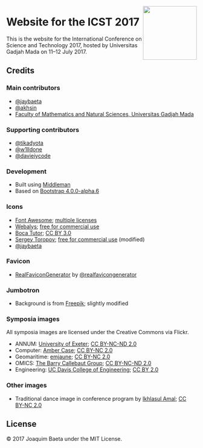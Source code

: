 <a href="https://icst-2017.ugm.ac.id/"><img src="https://icst-2017.ugm.ac.id/images/logos/logo.svg" height="142px" align="right"></a>

# Website for the ICST 2017

This is the website for the International Conference on Science and Technology 2017, hosted by Universitas Gadjah Mada on 11&ndash;12 July 2017.

## Credits

### Main contributors

+ [@jaybaeta](https://github.com/jaybaeta)
+ [@akhsin](https://github.com/akhsin)
+ [Faculty of Mathematics and Natural Sciences, Universitas Gadjah Mada](http://mipa.ugm.ac.id/fix/?lang=en)

### Supporting contributors

+ [@tikadyota](https://github.com/tikadyota)
+ [@w1lldone](https://github.com/w1lldone)
+ [@davieiycode](https://github.com/davieiycode)

### Development

+ Built using [Middleman](https://github.com/middleman/middleman)
+ Based on [Bootstrap 4.0.0-alpha.6](https://v4-alpha.getbootstrap.com/)

### Icons

+ [Font Awesome](http://fontawesome.io); [multiple licenses](http://fontawesome.io/license/)
+ [Webalys](https://www.iconfinder.com/webalys); [free for commercial use](https://www.iconfinder.com/iconsets/kameleon-free-pack-rounded)
+ [Boca Tutor](https://www.iconfinder.com/bocatutor); [CC BY 3.0](https://creativecommons.org/licenses/by/3.0/)
+ [Sergey Toropov](https://www.iconfinder.com/Sergt); [free for commercial use](https://www.iconfinder.com/iconsets/file-extension-3) (modified)
+ [@jaybaeta](https://github.com/jaybaeta)

### Favicon

+ [RealFaviconGenerator](http://realfavicongenerator.net/) by [@realfavicongenerator](https://github.com/realfavicongenerator)

### Jumbotron

+ Background is from [Freepik](http://www.freepik.com); slightly modified

### Symposia images

All symposia images are licensed under the Creative Commons via Flickr.

+ ANNUM: [University of Exeter](https://www.flickr.com/photos/26126239@N02/7420374766/); [CC BY-NC-ND 2.0](https://creativecommons.org/licenses/by-nc-nd/2.0/)
+ Computer: [Amber Case](https://www.flickr.com/photos/caseorganic/4606079980/); [CC BY-NC 2.0](https://creativecommons.org/licenses/by-nc/2.0/)
+ Geomaritime: [emjaune](https://www.flickr.com/photos/aimeili/4538999195/); [CC BY-NC 2.0](https://creativecommons.org/licenses/by-nc/2.0/)
+ OMICS: [The Barry Callebaut Group](https://www.flickr.com/photos/barrycallebautgroup/22507987442/); [CC BY-NC-ND 2.0](https://creativecommons.org/licenses/by-nc-nd/2.0/)
+ Engineering: [UC Davis College of Engineering](https://www.flickr.com/photos/ucdaviscoe/9371145701/); [CC BY 2.0](https://creativecommons.org/licenses/by/2.0/)

### Other images

+ Traditional dance image in conference program by [Ikhlasul Amal](https://www.flickr.com/photos/ikhlasulamal/3531518307/); [CC BY-NC 2.0](https://creativecommons.org/licenses/by-nc/2.0/)

## License

© 2017 Joaquim Baeta under the MIT License.

